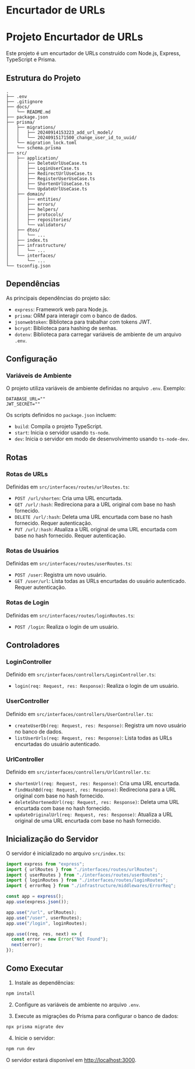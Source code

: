 # Encurtador de URLs

# Projeto Encurtador de URLs

Este projeto é um encurtador de URLs construído com Node.js, Express, TypeScript e Prisma.

## Estrutura do Projeto

```
.
├── .env
├── .gitignore
├── docs/
│   └── README.md
├── package.json
├── prisma/
│   ├── migrations/
│   │   ├── 20240914153223_add_url_model/
│   │   └── 20240915171500_change_user_id_to_uuid/
│   └── migration_lock.toml
│   └── schema.prisma
├── src/
│   ├── application/
│   │   ├── DeleteUrlUseCase.ts
│   │   ├── LoginUserCase.ts
│   │   ├── RedirectUrlUseCase.ts
│   │   ├── RegisterUserUseCase.ts
│   │   ├── ShortenUrlUseCase.ts
│   │   └── UpdateUrlUseCase.ts
│   ├── domain/
│   │   ├── entities/
│   │   ├── errors/
│   │   ├── helpers/
│   │   ├── protocols/
│   │   ├── repositories/
│   │   └── validators/
│   ├── dtos/
│   │   └── ...
│   ├── index.ts
│   ├── infrastructure/
│   │   └── ...
│   └── interfaces/
│       └── ...
└── tsconfig.json
```

## Dependências

As principais dependências do projeto são:

- `express`: Framework web para Node.js.
- `prisma`: ORM para interagir com o banco de dados.
- `jsonwebtoken`: Biblioteca para trabalhar com tokens JWT.
- `bcrypt`: Biblioteca para hashing de senhas.
- `dotenv`: Biblioteca para carregar variáveis de ambiente de um arquivo `.env`.

## Configuração

### Variáveis de Ambiente

O projeto utiliza variáveis de ambiente definidas no arquivo `.env`. Exemplo:

```
DATABASE_URL=""
JWT_SECRET=""
```

Os scripts definidos no `package.json` incluem:

- `build`: Compila o projeto TypeScript.
- `start`: Inicia o servidor usando `ts-node`.
- `dev`: Inicia o servidor em modo de desenvolvimento usando `ts-node-dev`.

## Rotas

### Rotas de URLs

Definidas em `src/interfaces/routes/urlRoutes.ts`:

- `POST /url/shorten`: Cria uma URL encurtada.
- `GET /url/:hash`: Redireciona para a URL original com base no hash fornecido.
- `DELETE /url/:hash`: Deleta uma URL encurtada com base no hash fornecido. Requer autenticação.
- `PUT /url/:hash`: Atualiza a URL original de uma URL encurtada com base no hash fornecido. Requer autenticação.

### Rotas de Usuários

Definidas em `src/interfaces/routes/userRoutes.ts`:

- `POST /user`: Registra um novo usuário.
- `GET /user/url`: Lista todas as URLs encurtadas do usuário autenticado. Requer autenticação.

### Rotas de Login

Definidas em `src/interfaces/routes/loginRoutes.ts`:

- `POST /login`: Realiza o login de um usuário.

## Controladores

### LoginController

Definido em `src/interfaces/controllers/LoginController.ts`:

- `login(req: Request, res: Response)`: Realiza o login de um usuário.

### UserController

Definido em `src/interfaces/controllers/UserController.ts`:

- `createUserDb(req: Request, res: Response)`: Registra um novo usuário no banco de dados.
- `listUserUrls(req: Request, res: Response)`: Lista todas as URLs encurtadas do usuário autenticado.

### UrlController

Definido em `src/interfaces/controllers/UrlController.ts`:

- `shortenUrl(req: Request, res: Response)`: Cria uma URL encurtada.
- `findHashBd(req: Request, res: Response)`: Redireciona para a URL original com base no hash fornecido.
- `deleteShortenedUrl(req: Request, res: Response)`: Deleta uma URL encurtada com base no hash fornecido.
- `updateOriginalUrl(req: Request, res: Response)`: Atualiza a URL original de uma URL encurtada com base no hash fornecido.

## Inicialização do Servidor

O servidor é inicializado no arquivo `src/index.ts`:

```typescript
import express from "express";
import { urlRoutes } from "./interfaces/routes/urlRoutes";
import { userRoutes } from "./interfaces/routes/userRoutes";
import { loginRoutes } from "./interfaces/routes/loginRoutes";
import { errorReq } from "./infrastructure/middlewares/ErrorReq";

const app = express();
app.use(express.json());

app.use("/url", urlRoutes);
app.use("/user", userRoutes);
app.use("/login", loginRoutes);

app.use((req, res, next) => {
  const error = new Error("Not Found");
  next(error);
});
```

## Como Executar

1. Instale as dependências:

```bash
npm install
```

2. Configure as variáveis de ambiente no arquivo `.env`.

3. Execute as migrações do Prisma para configurar o banco de dados:

```bash
npx prisma migrate dev
```

4. Inicie o servidor:

```bash
npm run dev
```

O servidor estará disponível em [http://localhost:3000](http://localhost:3000).

